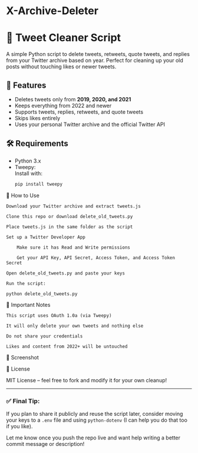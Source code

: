 # X-Archive-Deleter

# 🧹 Tweet Cleaner Script

A simple Python script to delete tweets, retweets, quote tweets, and replies from your Twitter archive based on year. Perfect for cleaning up your old posts without touching likes or newer tweets.

## 📌 Features
- Deletes tweets only from **2019, 2020, and 2021**
- Keeps everything from 2022 and newer
- Supports tweets, replies, retweets, and quote tweets
- Skips likes entirely
- Uses your personal Twitter archive and the official Twitter API

## 🛠️ Requirements

- Python 3.x
- Tweepy:  
  Install with:
  ```bash
  pip install tweepy
🚀 How to Use

    Download your Twitter archive and extract tweets.js

    Clone this repo or download delete_old_tweets.py

    Place tweets.js in the same folder as the script

    Set up a Twitter Developer App

        Make sure it has Read and Write permissions

        Get your API Key, API Secret, Access Token, and Access Token Secret

    Open delete_old_tweets.py and paste your keys

    Run the script:

    python delete_old_tweets.py

🔐 Important Notes

    This script uses OAuth 1.0a (via Tweepy)

    It will only delete your own tweets and nothing else

    Do not share your credentials

    Likes and content from 2022+ will be untouched

🧼 Screenshot

📄 License

MIT License – feel free to fork and modify it for your own cleanup!


---

### ✅ Final Tip:
If you plan to share it publicly and reuse the script later, consider moving your keys to a `.env` file and using `python-dotenv` (I can help you do that too if you like).

Let me know once you push the repo live and want help writing a better commit message or description!
